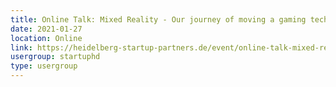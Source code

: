 ```yaml
---
title: Online Talk: Mixed Reality - Our journey of moving a gaming technology to medical assistance
date: 2021-01-27
location: Online
link: https://heidelberg-startup-partners.de/event/online-talk-mixed-reality-our-journey-of-moving-a-gaming-technology-to-medical-assistance/
usergroup: startuphd
type: usergroup
---
```

